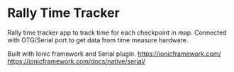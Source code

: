 # Rally Time Tracker
Rally time tracker app to track time for each checkpoint in map. Connected with OTG/Serial port to get data from time measure hardware.

Built with Ionic framework and Serial plugin.
https://ionicframework.com/
https://ionicframework.com/docs/native/serial/